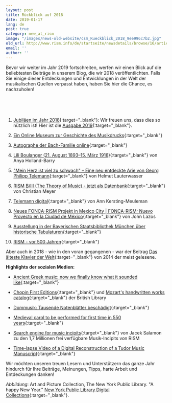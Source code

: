 ```yaml
---
layout: post
title: Rückblick auf 2018
date: 2019-01-17
lang: de
post: true
category: new_at_rism
image: "/images/news-old-website/csm_Rueckblick_2018_9ee996c7b2.jpg"
old_url: http://www.rism.info/de/startseite/newsdetails/browse/16/article/64/looking-back-on-2018.html
email: ''
author: ''
---
```


Bevor wir weiter im Jahr 2019 fortschreiten, werfen wir einen Blick auf die beliebtesten Beiträge in unserem Blog, die wir 2018 veröffentlichten. Falls Sie einige dieser Entdeckungen und Entwicklungen in der Welt der musikalischen Quellen verpasst haben, haben Sie hier die Chance, es nachzuholen!

&nbsp;  
&nbsp;  
&nbsp;

1. [Jubiläen im Jahr 2018](/musical_anniversaries/2018/01/08/musical-anniversaries-in-2018.html){:target="_blank"}: Wir freuen uns, dass dies so nützlich ist! Hier ist die [Ausgabe 2019](/musical_anniversaries/2019/01/14/musical-anniversaries-in-2019.html){:target="_blank"}.

2. [Ein Online Museum zur Geschichte des Musikdrucks](/electronic_resources/2018/03/12/the-music-printing-history-online-museum.html){:target="_blank"}

3. [Autographe der Bach-Familie online](/electronic_resources/2018/04/16/bach-family-autographs-online.html){:target="_blank"}

4. [Lili Boulanger (21. August 1893–15. März 1918)](/musical_anniversaries/2018/03/15/lili-boulanger-21-august-189315-march-1918.html){:target="_blank"} von Anya Holland-Barry

5. ["Mein Herz ist viel zu schwach" – Eine neu entdeckte Arie von Georg Philipp Telemann](/rediscovered/2018/02/19/mein-herz-ist-viel-zu-schwach-a-newly-discovered.html){:target="_blank"} von Helmut Lauterwasser

6. [RISM B/III (The Theory of Music) - jetzt als Datenbank](/electronic_resources/2018/04/09/risms-biii-the-theory-of-music-now-a-database.html){:target="_blank"} von Christian Meyer

7. [Telemann digital](/library_collections/2018/08/27/telemann-digital.html){:target="_blank"} von Ann Kersting-Meuleman

8. [Neues FONCA-RISM Projekt in Mexico City \| FONCA-RISM: Nuevo Proyecto en la Ciudad de México](/library_collections/2018/01/25/new-foncarism-project-in-mexico-city-foncarism.html){:target="_blank"} von John Lazos

9. [Ausstellung in der Bayerischen Staatsbibliothek München über historische Tabulaturen](/events/2018/01/15/exhibit-in-the-bavarian-state-library-on-historic.html){:target="_blank"}

10. [RISM - vor 500 Jahren](/musical_anniversaries/2018/09/17/rism500-years-ago.html){:target="_blank"}


Aber auch in 2018 - wie in den voran gegangenen - war der Beitrag [Das älteste Klavier der Welt](/rediscovered/2014/05/28/listen-to-the-worlds-oldest-piano.html){:target="_blank"} von 2014 der meist gelesene.


**Highlights der sozialen Medien:**

- [Ancient Greek music: now we finally know what it sounded like](https://theconversation.com/ancient-greek-music-now-we-finally-know-what-it-sounded-like-99895){:target="_blank"}

- [Chopin First Editions](https://blogs.bl.uk/music/2018/07/chopin-first-editions.html){:target="_blank"} und [Mozart's handwritten works catalog](http://www.openculture.com/2018/03/mozarts-diary-where-he-composed-his-final-masterpieces-is-now-digitized-and-available-online.html){:target="_blank"} der British Library

- [Dommusik: Tausende Notenblätter beschädigt](https://wien.orf.at/news/stories/2925291/){:target="_blank"}

- [Medieval carol to be performed for first time in 550 years](https://www.telegraph.co.uk/news/2018/12/23/medieval-carol-performed-first-time-550-years/){:target="_blank"}

- [Search engine for music incipits](http://musicalsources.org/){:target="_blank"} von Jacek Salamon zu den 1,7 Millionen frei verfügbare Musik-Incipits von RISM

- [Time-lapse Video of a Digital Reconstruction of a Tudor Music Manuscript](https://youtu.be/yQ5bfI9BR7E){:target="_blank"}


Wir möchten unseren treuen Lesern und Unterstützern das ganze Jahr hindurch für Ihre Beiträge, Meinungen, Tipps, harte Arbeit und Entdeckungen danken!


_Abbildung_: Art and Picture Collection, The New York Public Library. "A happy New Year." [New York Public Library Digital Collections](http://digitalcollections.nypl.org/items/510d47e3-47c3-a3d9-e040-e00a18064a99){:target="_blank"}.
